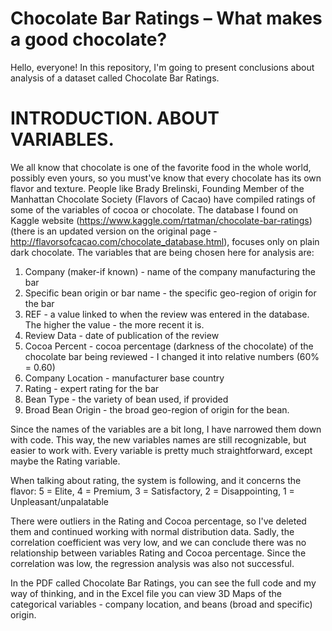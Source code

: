 # Chocolate Bar Ratings – What makes a good chocolate?


Hello, everyone! In this repository, I'm going to present conclusions about analysis of a dataset called Chocolate Bar Ratings.

# INTRODUCTION. ABOUT VARIABLES.
We all know that chocolate is one of the favorite food in the whole world, possibly even yours, so you must've know that every chocolate has its own flavor and texture. People like Brady Brelinski, Founding Member of the Manhattan Chocolate Society (Flavors of Cacao) have compiled ratings of some of the variables of cocoa or chocolate.
The database I found on Kaggle website (https://www.kaggle.com/rtatman/chocolate-bar-ratings) (there is an updated version on the original page - http://flavorsofcacao.com/chocolate_database.html), focuses only on plain dark chocolate.
The variables that are being chosen here for analysis are:
1) Company (maker-if known) - name of the company manufacturing the bar
2) Specific bean origin or bar name - the specific geo-region of origin for the bar
3) REF - a value linked to when the review was entered in the database. The higher the value - the more recent it is.
4) Review Data - date of publication of the review
5) Cocoa Percent - cocoa percentage (darkness of the chocolate) of the chocolate bar being reviewed - I changed it into relative numbers (60% = 0.60)
6) Company Location - manufacturer base country
7) Rating - expert rating for the bar
8) Bean Type - the variety of bean used, if provided
9) Broad Bean Origin - the broad geo-region of origin for the bean.

Since the names of the variables are a bit long, I have narrowed them down with code. This way, the new variables names are still recognizable, but easier to work with. Every variable is pretty much straightforward, except maybe the Rating variable. 

When talking about rating, the system is following, and it concerns the flavor:
5 = Elite, 4 = Premium, 3 = Satisfactory, 2 = Disappointing, 1 = Unpleasant/unpalatable

There were outliers in the Rating and Cocoa percentage, so I've deleted them and continued working with normal distribution data. Sadly, the correlation coefficient was very low, and we can conclude there was no relationship between variables Rating and Cocoa percentage. Since the correlation was low, the regression analysis was also not successful.

In the PDF called Chocolate Bar Ratings, you can see the full code and my way of thinking, and in the Excel file you can view 3D Maps of the categorical variables - company location, and beans (broad and specific) origin.

